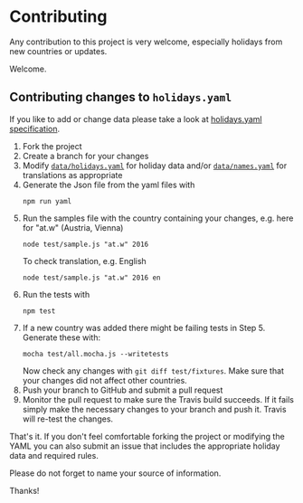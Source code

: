 # Contributing

Any contribution to this project is very welcome, especially holidays from new countries or updates.

Welcome.

## Contributing changes to `holidays.yaml`

If you like to add or change data please take a look at [holidays.yaml specification].

1. Fork the project
2. Create a branch for your changes
3. Modify [`data/holidays.yaml`](./data/holidays.yaml) for holiday data and/or [`data/names.yaml`](.data/names.yaml) for translations as appropriate
4. Generate the Json file from the yaml files with
   ```
   npm run yaml
   ```
5. Run the samples file with the country containing your changes, e.g. here for "at.w" (Austria, Vienna)
   ```
   node test/sample.js "at.w" 2016
   ```
   To check translation, e.g. English
   ```
   node test/sample.js "at.w" 2016 en
   ```
6. Run the tests with
   ```
   npm test
   ```
7. If a new country was added there might be failing tests in Step 5.  
   Generate these with:
   ```
   mocha test/all.mocha.js --writetests
   ```
   Now check any changes with `git diff test/fixtures`. Make sure that your changes did not affect other countries.
8. Push your branch to GitHub and submit a pull request
9. Monitor the pull request to make sure the Travis build succeeds.
   If it fails simply make the necessary changes to your branch and push it.
Travis will re-test the changes.

That's it. If you don't feel comfortable forking the project or modifying the YAML you can also submit an issue that includes the appropriate holiday data and required rules.

Please do not forget to name your source of information.

Thanks!

[holidays.yaml specification]: ./docs/specification.md
